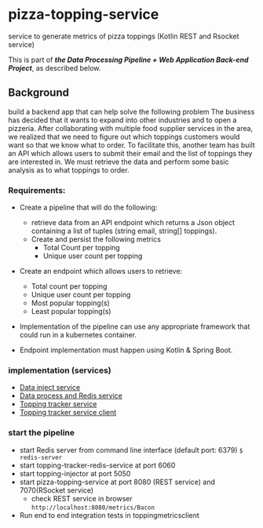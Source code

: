 # pizza-topping-service

service to generate metrics of pizza toppings (Kotlin REST and Rsocket service)

This is part of **_the Data Processing Pipeline + Web Application Back-end Project_**, as described below.

## Background

build a backend app that can help solve the following problem
The business has decided that it wants to expand into other industries and to open a
pizzeria. After collaborating with multiple food supplier services in the area, we realized that we
need to figure out which toppings customers would want so that we know what to order. To
facilitate this, another team has built an API which allows users to submit their
email and the list of toppings they are interested in. We must retrieve the data and perform
some basic analysis as to what toppings to order.

### Requirements:

*  Create a pipeline that will do the following:
   * retrieve data from an API endpoint which returns a Json object containing a list of
tuples (string email, string[] toppings).
   * Create and persist the following metrics
       * Total Count per topping
       * Unique user count per topping
       
*  Create an endpoint which allows users to retrieve:
   * Total count per topping
   * Unique user count per topping
   * Most popular topping(s)
   * Least popular topping(s)
   
*  Implementation of the pipeline can use any appropriate framework that could run in a
kubernetes container.

*  Endpoint implementation must happen using Kotlin & Spring Boot.

### implementation (services)

* [Data inject service](https://github.com/clearlifezhang/topping-injector)
* [Data process and Redis service](https://github.com/clearlifezhang/topping-tracker-redis-service)
* [Topping tracker service](https://github.com/clearlifezhang/pizza-topping-service)
* [Topping tracker service client](https://github.com/clearlifezhang/topping-service-clients)

### start the pipeline
* start Redis server from command line interface (default port: 6379)
  ```$ redis-server ```
* start topping-tracker-redis-service at port 6060
* start topping-injector at port 5050
* start pizza-topping-service at port 8080 (REST service) and 7070(RSocket service)
  * check REST service in browser
   ```http://localhost:8080/metrics/Bacon```
* Run end to end integration tests in toppingmetricsclient

